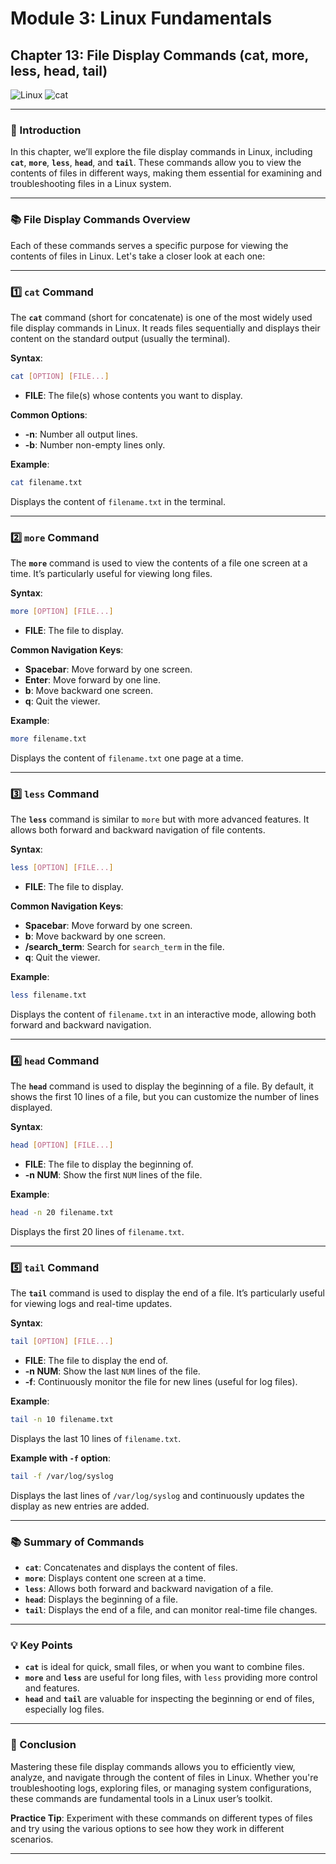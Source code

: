 # **Module 3: Linux Fundamentals**

## **Chapter 13: File Display Commands (cat, more, less, head, tail)**

![Linux](https://img.shields.io/badge/Linux-Fundamentals-green) ![cat](https://img.shields.io/badge/Command-cat_more_less_head_tail-orange) 

---

### **🔑 Introduction**

In this chapter, we’ll explore the file display commands in Linux, including **`cat`**, **`more`**, **`less`**, **`head`**, and **`tail`**. These commands allow you to view the contents of files in different ways, making them essential for examining and troubleshooting files in a Linux system.

---

### **📚 File Display Commands Overview**

Each of these commands serves a specific purpose for viewing the contents of files in Linux. Let's take a closer look at each one:

---

### **1️⃣ `cat` Command**

The **`cat`** command (short for concatenate) is one of the most widely used file display commands in Linux. It reads files sequentially and displays their content on the standard output (usually the terminal).

**Syntax**:  
```bash
cat [OPTION] [FILE...]
```

- **FILE**: The file(s) whose contents you want to display.

**Common Options**:
- **-n**: Number all output lines.
- **-b**: Number non-empty lines only.

**Example**:
```bash
cat filename.txt
```
Displays the content of `filename.txt` in the terminal.

---

### **2️⃣ `more` Command**

The **`more`** command is used to view the contents of a file one screen at a time. It’s particularly useful for viewing long files.

**Syntax**:  
```bash
more [OPTION] [FILE...]
```

- **FILE**: The file to display.

**Common Navigation Keys**:
- **Spacebar**: Move forward by one screen.
- **Enter**: Move forward by one line.
- **b**: Move backward one screen.
- **q**: Quit the viewer.

**Example**:
```bash
more filename.txt
```
Displays the content of `filename.txt` one page at a time.

---

### **3️⃣ `less` Command**

The **`less`** command is similar to `more` but with more advanced features. It allows both forward and backward navigation of file contents.

**Syntax**:  
```bash
less [OPTION] [FILE...]
```

- **FILE**: The file to display.

**Common Navigation Keys**:
- **Spacebar**: Move forward by one screen.
- **b**: Move backward by one screen.
- **/search_term**: Search for `search_term` in the file.
- **q**: Quit the viewer.

**Example**:
```bash
less filename.txt
```
Displays the content of `filename.txt` in an interactive mode, allowing both forward and backward navigation.

---

### **4️⃣ `head` Command**

The **`head`** command is used to display the beginning of a file. By default, it shows the first 10 lines of a file, but you can customize the number of lines displayed.

**Syntax**:  
```bash
head [OPTION] [FILE...]
```

- **FILE**: The file to display the beginning of.
- **-n NUM**: Show the first `NUM` lines of the file.

**Example**:
```bash
head -n 20 filename.txt
```
Displays the first 20 lines of `filename.txt`.

---

### **5️⃣ `tail` Command**

The **`tail`** command is used to display the end of a file. It’s particularly useful for viewing logs and real-time updates.

**Syntax**:  
```bash
tail [OPTION] [FILE...]
```

- **FILE**: The file to display the end of.
- **-n NUM**: Show the last `NUM` lines of the file.
- **-f**: Continuously monitor the file for new lines (useful for log files).

**Example**:
```bash
tail -n 10 filename.txt
```
Displays the last 10 lines of `filename.txt`.

**Example with `-f` option**:
```bash
tail -f /var/log/syslog
```
Displays the last lines of `/var/log/syslog` and continuously updates the display as new entries are added.

---

### **📚 Summary of Commands**

- **`cat`**: Concatenates and displays the content of files.
- **`more`**: Displays content one screen at a time.
- **`less`**: Allows both forward and backward navigation of a file.
- **`head`**: Displays the beginning of a file.
- **`tail`**: Displays the end of a file, and can monitor real-time file changes.

---

### **💡 Key Points**

- **`cat`** is ideal for quick, small files, or when you want to combine files.
- **`more`** and **`less`** are useful for long files, with `less` providing more control and features.
- **`head`** and **`tail`** are valuable for inspecting the beginning or end of files, especially log files.

---

### **🐛 Conclusion**

Mastering these file display commands allows you to efficiently view, analyze, and navigate through the content of files in Linux. Whether you're troubleshooting logs, exploring files, or managing system configurations, these commands are fundamental tools in a Linux user’s toolkit.

**Practice Tip**: Experiment with these commands on different types of files and try using the various options to see how they work in different scenarios.

---
